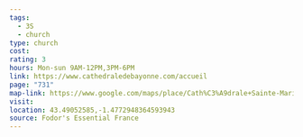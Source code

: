 ```yaml
---
tags:
  - 3S
  - church
type: church
cost: 
rating: 3
hours: Mon-sun 9AM-12PM,3PM-6PM
link: https://www.cathedraledebayonne.com/accueil
page: "731"
map-link: https://www.google.com/maps/place/Cath%C3%A9drale+Sainte-Marie+de+Bayonne/@43.4906628,-1.4802585,17z/data=!3m1!4b1!4m6!3m5!1s0xd51408b99c31e3f:0x3d36a1342962ee06!8m2!3d43.4906589!4d-1.4776836!16zL20vMGdzdjZw?entry=ttu&g_ep=EgoyMDI0MTAwOS4wIKXMDSoASAFQAw%3D%3D
visit: 
location: 43.49052585,-1.4772948364593943
source: Fodor's Essential France
---
```

